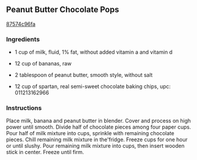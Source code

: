 ## Peanut Butter Chocolate Pops

[87574c96fa](http://www.food.com/recipe/peanut-butter-chocolate-pops-102064)

### Ingredients

 - 1 cup of milk, fluid, 1% fat, without added vitamin a and vitamin d

 - 12 cup of bananas, raw

 - 2 tablespoon of peanut butter, smooth style, without salt

 - 12 cup of spartan, real semi-sweet chocolate baking chips, upc: 011213162966

### Instructions

Place milk, banana and peanut butter in blender. Cover and process on high power until smooth. Divide half of chocolate pieces among four paper cups. Pour half of milk mixture into cups, sprinkle with remaining chocolate pieces. Chill remaining milk mixture in the'fridge. Freeze cups for one hour or until slushy. Pour remaining milk mixture into cups, then insert wooden stick in center. Freeze until firm.